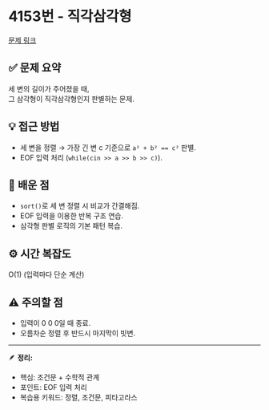# 4153번 - 직각삼각형
[문제 링크](https://www.acmicpc.net/problem/4153)

## ✅ 문제 요약
세 변의 길이가 주어졌을 때,  
그 삼각형이 직각삼각형인지 판별하는 문제.

## 💡 접근 방법
- 세 변을 정렬 → 가장 긴 변 c 기준으로 `a² + b² == c²` 판별.  
- EOF 입력 처리 (`while(cin >> a >> b >> c)`).

## 🧠 배운 점
- `sort()`로 세 변 정렬 시 비교가 간결해짐.  
- EOF 입력을 이용한 반복 구조 연습.  
- 삼각형 판별 로직의 기본 패턴 복습.  

## ⚙️ 시간 복잡도
O(1) (입력마다 단순 계산)

## ⚠️ 주의할 점
- 입력이 0 0 0일 때 종료.  
- 오름차순 정렬 후 반드시 마지막이 빗변.

---

🪶 **정리:**  
- 핵심: 조건문 + 수학적 관계  
- 포인트: EOF 입력 처리  
- 복습용 키워드: 정렬, 조건문, 피타고라스
